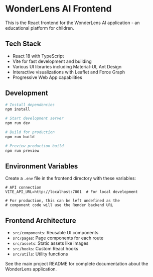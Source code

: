 # WonderLens AI Frontend

This is the React frontend for the WonderLens AI application - an educational platform for children.

## Tech Stack

- React 18 with TypeScript
- Vite for fast development and building
- Various UI libraries including Material-UI, Ant Design
- Interactive visualizations with Leaflet and Force Graph
- Progressive Web App capabilities

## Development

```bash
# Install dependencies
npm install

# Start development server
npm run dev

# Build for production
npm run build

# Preview production build
npm run preview
```

## Environment Variables

Create a `.env` file in the frontend directory with these variables:

```
# API connection
VITE_API_URL=http://localhost:7001  # For local development

# For production, this can be left undefined as the 
# component code will use the Render backend URL
```

## Frontend Architecture

- `src/components`: Reusable UI components
- `src/pages`: Page components for each route
- `src/assets`: Static assets like images
- `src/hooks`: Custom React hooks
- `src/utils`: Utility functions

See the main project README for complete documentation about the WonderLens application.
